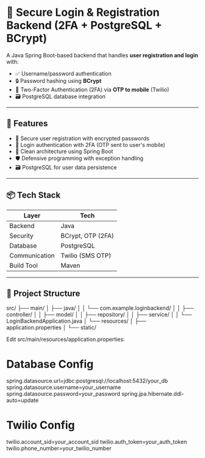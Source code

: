# 🔐 Secure Login & Registration Backend (2FA + PostgreSQL + BCrypt)

A Java Spring Boot-based backend that handles **user registration and login** with:

- ✅ Username/password authentication
- 🔒 Password hashing using **BCrypt**
- 📱 Two-Factor Authentication (2FA) via **OTP to mobile** (Twilio)
- 🗃️ PostgreSQL database integration

---

## 🚀 Features

- 🔐 Secure user registration with encrypted passwords
- 🔑 Login authentication with 2FA (OTP sent to user's mobile)
- 🧵 Clean architecture using Spring Boot
- 🛡️ Defensive programming with exception handling
- 🗃️ PostgreSQL for user data persistence

---

## 📦 Tech Stack

| Layer        | Tech                |
|--------------|---------------------|
| Backend      | Java                |
| Security     | BCrypt, OTP (2FA)   |
| Database     | PostgreSQL          |
| Communication| Twilio (SMS OTP)    |
| Build Tool   | Maven               |

---

## 📁 Project Structure
src/
├── main/
│ ├── java/
│ │ └── com.example.loginbackend/
│ │ ├── controller/
│ │ ├── model/
│ │ ├── repository/
│ │ ├── service/
│ │ └── LoginBackendApplication.java
│ └── resources/
│ ├── application.properties
│ └── static/

Edit src/main/resources/application.properties:
# Database Config
spring.datasource.url=jdbc:postgresql://localhost:5432/your_db
spring.datasource.username=your_username
spring.datasource.password=your_password
spring.jpa.hibernate.ddl-auto=update

# Twilio Config
twilio.account_sid=your_account_sid
twilio.auth_token=your_auth_token
twilio.phone_number=your_twilio_number

